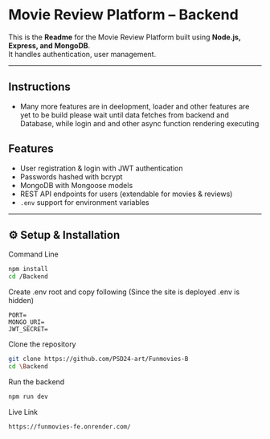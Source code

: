 # Movie Review Platform – Backend

This is the **Readme** for the Movie Review Platform built using **Node.js, Express, and MongoDB**.  
It handles authentication, user management.

---

## Instructions

- Many more features are in deelopment, loader and other features are yet to be build please wait until data fetches from backend and Database, while login and and other async function rendering executing

## Features

- User registration & login with JWT authentication
- Passwords hashed with bcrypt
- MongoDB with Mongoose models
- REST API endpoints for users (extendable for movies & reviews)
- `.env` support for environment variables

---

## ⚙️ Setup & Installation

Command Line

```bash
npm install
cd /Backend
```

Create .env root and copy following
(Since the site is deployed .env is hidden)

```env
PORT=
MONGO_URI=
JWT_SECRET=
```

Clone the repository

```bash
git clone https://github.com/PSD24-art/Funmovies-B
cd \Backend
```

Run the backend

```bash
npm run dev
```

Live Link

```
https://funmovies-fe.onrender.com/
```
